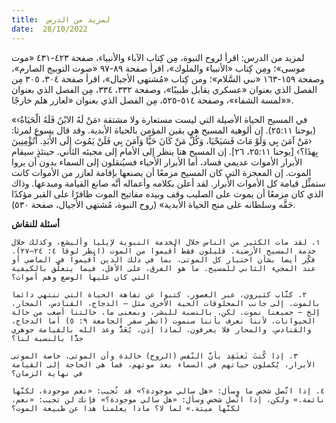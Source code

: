 ```yaml
---
title:  لمزيد من الدرس
date:  28/10/2022
---
```


لمزيد من الدرس: اقرأ لروح النبوة، مِن كِتاب الآباء والأنبياء، صفحة ٤٢٣-٤٣١ «موت موسى»؛ ومِن كِتاب «الأنبياء والملوك»، اقرأ صفحة ٨٩-٩٧ «صوت التوبيخ الصارم»، وصفحة ١٥٩-١٦٣ «نبي السَّلام»؛ ومن كِتاب «مُشتهى الأجيال»، اقرأ صفحة ٣٠٤، ٣٠٥ مِن الفصل الذي بعنوان «عسكري يقابل طبيبًا»، وصفحة ٣٣٢، ٣٣٤، مِن الفصل الذي بعنوان «لمسة الشفاء»، وصفحة ٥١٤-٥٢٥، مِن الفصل الذي بعنوان «لعازر هلم خارجًا».

«في المسيح الحياة الأصيلة التي ليست مستعارة ولا مشتقة ‹مَنْ لَهُ الابْنُ فَلَهُ الْحَيَاةُ› (يوحنا ٢٥:١١). إن ألوهية المسيح هي يقين المؤمن بالحياة الأبدية. وقد قال يسوع لمرثا: ‹مَنْ آمَنَ بِي وَلَوْ مَاتَ فَسَيَحْيَا، وَكُلُّ مَنْ كَانَ حَيًّا وَآمَنَ بِي فَلَنْ يَمُوتَ إِلَى الأَبَدِ. أَتُؤْمِنِينَ بِهذَا؟› [يوحنا ٢٥:١١، ٢٦]. إن المسيح هنا ينظر إلى الأمام إلى مجيئه الثاني. حينئذٍ سيقام الأبرار الأموات عديمي فساد، أما الأبرار الأحياء فسيُنقلون إلى السماء بدون أن يروا الموت. إن المعجزة التي كان المسيح مزمعًا أن يصنعها بإقامة لعازر من الأموات كانت ستمثِّل قيامة كل الأموات الأبرار. لقد أعلن بكلامه وأعماله أنَّه صانع القيامة ومبدعها. وذاك الذي كان مزمعًا أن يموت على الصليب وقف وبيده مفاتيح الموت ظافرًا على القبر مؤكدًا حَقَّه وسلطانه على منح الحياة الأبدية» (روح النبوة، مُشتهى الأجيال، صفحة ٥٣٠).

**أسئلة للنقاش**

`١. لقد مات الكثير من الناس خلال الخدمة النبوية لإيليا وأليشع، وكذلك خلال خدمة المسيح الأرضية. قليلون فقط اُقيموا من الموت (انظر لوقا ٤: ٢٤–٢٧). فكِّر أيضا بشأن اختبار كل الموتى، بما في ذلك الذين اُقيموا في الماضي أو عند المجيء الثاني للمسيح. ما هو الفرق، على الأقل، فيما يتعلَّق بالكيفية التي كان عليها الوضع وهم أموات؟`

`٢. كتَّاب كثيرون، عبر العصور، كتبوا عن تفاهة الحياة التي تنتهي دائما بالموت. إلى جانب المخلوقات الحية الأخرى مثل – الدجاج، القنادس، المحار، إلخ – جميعنا نموت. لكن، بالنسبة للبشر، وبمعنى ما، حالتنا أصعب من حالة الحيوانات، لأننا نعرف بأننا سنموت (انظر سفر الجامعة ٩: ٥) أما الدجاج، والقنادس، والمحار فلا يعرفون. لماذا إذن، يُعَدُّ وعد الله بالقيامة جوهري جدًّا بالنسبة لنا؟`

`٣. إذا كُنتَ تَعتَقِد بأنَّ النّفس (الروح) خالدة وأن الموتى، خاصة الموتى الأبرار، يُكملون حياتهم في السماء بعد موتهم، فما هي الحاجة إلى القيامة في نهاية الزمان؟`

`٤. إذا اتَّصل شخص ما وسأل: «هل سالي موجودة؟» قد تُجيب: «نعم موجودة، لكنَّها نائمة.» ولكن، إذا اتَّصل شخص وسأل: «هل سالي موجودة؟» فإنك لن تجيب: «نعم، لكنَّها ميتة.» لما لا؟ ماذا يعلمنا هذا عن طبيعة الموت؟`